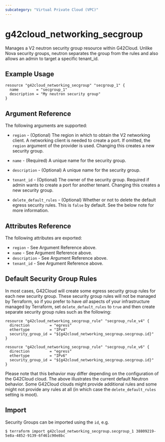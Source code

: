 ```yaml
---
subcategory: "Virtual Private Cloud (VPC)"
---
```


# g42cloud\_networking\_secgroup

Manages a V2 neutron security group resource within G42Cloud.
Unlike Nova security groups, neutron separates the group from the rules
and also allows an admin to target a specific tenant_id.

## Example Usage

```hcl
resource "g42cloud_networking_secgroup" "secgroup_1" {
  name        = "secgroup_1"
  description = "My neutron security group"
}
```

## Argument Reference

The following arguments are supported:

* `region` - (Optional) The region in which to obtain the V2 networking client.
    A networking client is needed to create a port. If omitted, the
    `region` argument of the provider is used. Changing this creates a new
    security group.

* `name` - (Required) A unique name for the security group.

* `description` - (Optional) A unique name for the security group.

* `tenant_id` - (Optional) The owner of the security group. Required if admin
    wants to create a port for another tenant. Changing this creates a new
    security group.

* `delete_default_rules` - (Optional) Whether or not to delete the default
    egress security rules. This is `false` by default. See the below note
    for more information.

## Attributes Reference

The following attributes are exported:

* `region` - See Argument Reference above.
* `name` - See Argument Reference above.
* `description` - See Argument Reference above.
* `tenant_id` - See Argument Reference above.

## Default Security Group Rules

In most cases, G42Cloud will create some egress security group rules for each
new security group. These security group rules will not be managed by
Terraform, so if you prefer to have *all* aspects of your infrastructure
managed by Terraform, set `delete_default_rules` to `true` and then create
separate security group rules such as the following:

```hcl
resource "g42cloud_networking_secgroup_rule" "secgroup_rule_v4" {
  direction         = "egress"
  ethertype         = "IPv4"
  security_group_id = "${g42cloud_networking_secgroup.secgroup.id}"
}

resource "g42cloud_networking_secgroup_rule" "secgroup_rule_v6" {
  direction         = "egress"
  ethertype         = "IPv6"
  security_group_id = "${g42cloud_networking_secgroup.secgroup.id}"
}
```

Please note that this behavior may differ depending on the configuration of
the G42Cloud cloud. The above illustrates the current default Neutron
behavior. Some G42Cloud clouds might provide additional rules and some might
not provide any rules at all (in which case the `delete_default_rules` setting
is moot).

## Import

Security Groups can be imported using the `id`, e.g.

```
$ terraform import g42cloud_networking_secgroup.secgroup_1 38809219-5e8a-4852-9139-6f461c90e8bc
```
